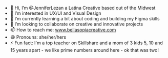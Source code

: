 - 👋 Hi, I’m @JenniferLezan a Latina Creative based out of the Midwest
- 👀 I’m interested in UX/UI and Visual Design
- 🌱 I’m currently learning a bit about coding and building my Figma skills
- 💞️ I’m looking to collaborate on creative and innovative projects
- 📫 How to reach me: www.bellasopiacreative.com
- 😄 Pronouns: she/her/hers
- ⚡ Fun fact: I'm a top teacher on Skillshare and a mom of 3 kids 5, 10 and 15 years apart - we like prime numbers around here - ok that was two!

<!---
JenniferLezan/JenniferLezan is a ✨ special ✨ repository because its `README.md` (this file) appears on your GitHub profile.
You can click the Preview link to take a look at your changes.
--->
